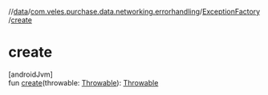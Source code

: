 //[data](../../../index.md)/[com.veles.purchase.data.networking.errorhandling](../index.md)/[ExceptionFactory](index.md)/[create](create.md)

# create

[androidJvm]\
fun [create](create.md)(throwable: [Throwable](https://kotlinlang.org/api/latest/jvm/stdlib/kotlin/-throwable/index.html)): [Throwable](https://kotlinlang.org/api/latest/jvm/stdlib/kotlin/-throwable/index.html)
